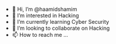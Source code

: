 - 👋 Hi, I’m @haamidshamim
- 👀 I’m interested in Hacking
- 🌱 I’m currently learning Cyber Security
- 💞️ I’m looking to collaborate on Hacking
- 📫 How to reach me ...

<!---
haamidshamim/haamidshamim is a ✨ special ✨ repository because its `README.md` (this file) appears on your GitHub profile.
You can click the Preview link to take a look at your changes.
--->
